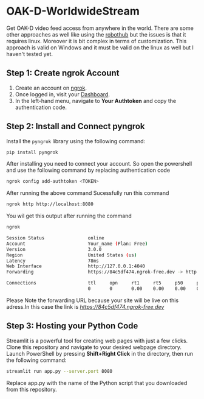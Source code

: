# OAK-D-WorldwideStream
Get OAK-D video feed access from anywhere in the world. There are some other approaches as well like using the [robothub](https://www.luxonis.com/robothub) but the issues is that it requires linux. Moreover it is bit complex in terms of customization. 
This approach is valid on Windows and it must be valid on the linux as well but I haven't tested yet. 


## Step 1: Create ngrok Account
1. Create an account on [ngrok](https://dashboard.ngrok.com/login).
2. Once logged in, visit your [Dashboard](https://dashboard.ngrok.com/).
3. In the left-hand menu, navigate to **Your Authtoken** and copy the authentication code.

## Step 2: Install and Connect pyngrok

Install the `pyngrok` library using the following command:
```bash
pip install pyngrok
```
After installing you need to connect your account. So open the powershell and use the following command by replacing authentication code
```bash
ngrok config add-authtoken <TOKEN>
```
After running the above command Sucessfully run this command 
```bash
ngrok http http://localhost:8080
```
You wil get this output after running the command 
```bash
ngrok                                                                   (Ctrl+C to quit)

Session Status                online
Account                       Your_name (Plan: Free)
Version                       3.0.0
Region                        United States (us)
Latency                       78ms
Web Interface                 http://127.0.0.1:4040
Forwarding                    https://84c5df474.ngrok-free.dev -> http://localhost:8080

Connections                   ttl     opn     rt1     rt5     p50     p90
                              0       0       0.00    0.00    0.00    0.00
```
Please Note the forwarding URL because your site will be live on this adress.In this case the link is _https://84c5df474.ngrok-free.dev_
## Step 3: Hosting your Python Code 

Streamlit is a powerful tool for creating web pages with just a few clicks. Clone this repository and navigate to your desired webpage directory. Launch PowerShell by pressing **Shift+Right Click** in the directory, then run the following command:

```bash
streamlit run app.py --server.port 8080
```
Replace app.py with the name of the Python script that you downloaded from this repository.
